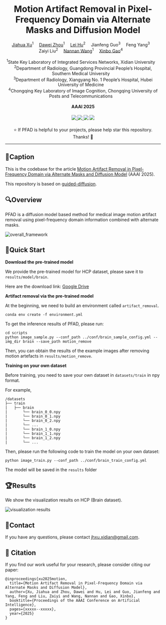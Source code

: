 <div align="center">
  
<h1> Motion Artifact Removal in Pixel-Frequency Domain via Alternate Masks and Diffusion Model </h1>

<div>
    <a href='https://scholar.google.com.hk/citations?user=NC_8AWkAAAAJ'target='_blank'>Jiahua Xu</a><sup>1</sup>&emsp;
    <a href='https://scholar.google.com.hk/citations?user=7H-LIigAAAAJ'target='_blank'>Dawei Zhou</a><sup>1</sup>&emsp;
    <a href='https://scholar.google.com.hk/citations?user=AyboWyoAAAAJ'target='_blank'>Lei Hu</a><sup>2</sup>&emsp;
    Jianfeng Guo<sup>3</sup>&emsp;
    Feng Yang<sup>3</sup>&emsp;
    </br>
    Zaiyi Liu<sup>2</sup>&emsp;
    <a href='https://scholar.google.com.hk/citations?user=SRBn7oUAAAAJ'target='_blank'>Nannan Wang</a><sup>1</sup>&emsp;
    <a href='https://scholar.google.com.hk/citations?user=VZVTOOIAAAAJ'target='_blank'>Xinbo Gao</a><sup>4</sup>&emsp;
</div>
</br>
<div>
    <sup>1</sup>State Key Laboratory of Integrated Services Networks, Xidian University&emsp;<br>
    <sup>2</sup>Department of Radiology, Guangdong Provincial People’s Hospital, Southern Medical University&emsp;<br>
    <sup>3</sup>Department of Radiology, Xiangyang No. 1 People’s Hospital, Hubei University of Medicine&emsp;<br>
    <sup>4</sup>Chongqing Key Laboratory of Image Cognition, Chongqing University of Posts and Telecommunications&emsp;
</div>
</br>
<div>
    <strong>AAAI 2025</strong>
</div>
<div>
    <h4 align="center">
        <a href="https://arxiv.org/abs/2412.07590" target='_blank'>
        <img src="https://img.shields.io/badge/Paper-Arxiv-b31b1b.svg">
        </a>
        <a href="https://github.com/medcx/PFAD" target='_blank'>
        <img src="https://img.shields.io/badge/Github%20🤗-PFAD-yellow">
        </a>
        <img src="https://visitor-badge.laobi.icu/badge?page_id=medcx/PFAD">
        <a href="https://github.com/medcx/PFAD" target='_blank'>
        <img src="https://img.shields.io/github/stars/medcx/PFAD?style=social">
        </a>
    </h4>
</div>

⭐ If PFAD is helpful to your projects, please help star this repository. Thanks! 🤗

</div>


---
## 🔑Caption

This is the codebase for the article [Motion Artifact Removal in Pixel-Frequency Domain via Alternate Masks and Diffusion Model](https://arxiv.org/pdf/2412.07590) (AAAI 2025).

This repository is based on [guided-diffusion](https://github.com/openai/guided-diffusion).

## 🔍Overview

PFAD is a diffusion model based method for medical image motion artifact removal using pixel-frequency domain information combined with alternate masks.

![overall_framework](./assets/method.png)

## 🔧Quick Start

**Download the pre-trained model**

We provide the pre-trained model for HCP dataset, please save it to ```results/model/brain```. 

Here are the download link: 
[Google Drive](https://drive.google.com/file/d/1Hh0wabKmW5CUXpUAS4GcEHZIoYeZq_v-/view?usp=sharing)

**Artifact removal via the pre-trained model**

At the beginning, we need to build an environment called ```artifact_removal```.
```
conda env create -f environment.yml
```
To get the inference results of PFAD, please run:
```
cd scripts
python image_sample.py --conf_path ../conf/brain_sample_config.yml --img_dir brain --save_path motion_remove
```
Then, you can obtain the results of the example images after removing motion artefacts in ```results/motion_remove```.

**Training on your own dataset**

Before training, you need to save your own dataset in ```datasets/train``` in npy format.

For example,
```
/datasets
├── train
|   ├── brain
|       └── brain_0_0.npy
|       └── brain_0_1.npy
|       └── brain_0_2.npy
|       └── ...
|       └── brain_1_0.npy
|       └── brain_1_1.npy
|       └── brain_1_2.npy
|       └── ...
```
Then, please run the following code to train the model on your own dataset:
```
python image_train.py --conf_path ../conf/brain_train_config.yml
```
The model will be saved in the ```results``` folder


## 🏆Results

We show the visualization results on HCP (Brain dataset).

![visualization results](./assets/brain.png)

## 📧Contact

If you have any questions, please contact jhxu.xidian@gmail.com.


## 📖 Citation
If you find our work useful for your research, please consider citing our paper:
```
@inproceedings{xu2025motion,
  title={Motion Artifact Removal in Pixel-Frequency Domain via Alternate Masks and Diffusion Model},
  author={Xu, Jiahua and Zhou, Dawei and Hu, Lei and Guo, Jianfeng and Yang, Feng and Liu, Zaiyi and Wang, Nannan and Gao, Xinbo},
  booktitle={Proceedings of the AAAI Conference on Artificial Intelligence},
  pages={xxxxx--xxxxx},
  year={2025}
}
```
